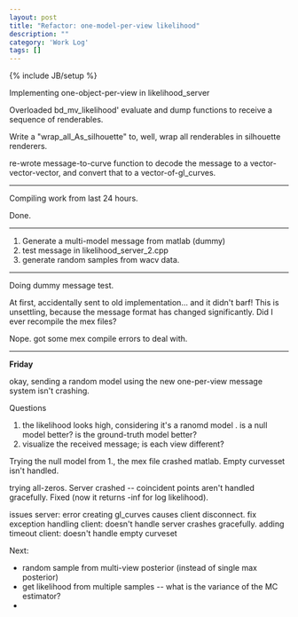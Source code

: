 ```yaml
---
layout: post
title: "Refactor: one-model-per-view likelihood"
description: ""
category: 'Work Log'
tags: []
---
```

{% include JB/setup %}

Implementing one-object-per-view in likelihood_server

Overloaded bd_mv_likelihood' evaluate and dump  functions to receive a sequence of renderables.

Write a "wrap_all_As_silhouette" to, well, wrap all renderables in silhouette renderers.

re-wrote message-to-curve function to decode the message to a vector-vector-vector, and convert that to a vector-of-gl_curves.  

---

Compiling work from last 24 hours.

Done.

--- 

1. Generate a multi-model message from matlab (dummy)
2. test message in likelihood_server_2.cpp
3. generate random samples from wacv data.
---

Doing dummy message test.

At first, accidentally sent to old implementation... and it didn't barf!  This is unsettling, because the message format has changed significantly.  Did I ever recompile the mex files?

Nope.  got some mex compile errors to deal with.

---

**Friday**

okay, sending a random model using the new one-per-view message system isn't crashing.

Questions

1. the likelihood looks high, considering it's a ranomd model .  is a null model better?  is the ground-truth model better?
2. visualize the received message;  is each view different?

Trying the null model from 1., the mex file crashed matlab.  Empty curvesset isn't handled.

trying all-zeros.  Server crashed -- coincident points aren't handled gracefully.  Fixed (now it returns -inf for log likelihood).

issues
server: error creating gl_curves causes client disconnect. fix exception handling
client: doesn't handle server crashes gracefully.  adding timeout
client: doesn't handle empty curveset

Next:

* random sample from multi-view posterior (instead of single max posterior)
* get likelihood from multiple samples -- what is the variance of the MC estimator?
* 

